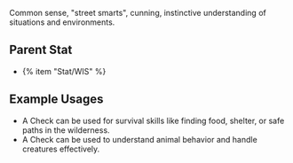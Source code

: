 Common sense, "street smarts", cunning, instinctive understanding of situations and environments.

## Parent Stat

* {% item "Stat/WIS" %}

## Example Usages

* A Check can be used for survival skills like finding food, shelter, or safe paths in the wilderness.
* A Check can be used to understand animal behavior and handle creatures effectively.

